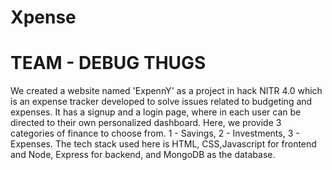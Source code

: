 # Xpense
# TEAM - DEBUG THUGS
We created a website named 'ExpennY' as a project in hack NITR 4.0 which is an expense tracker developed to solve issues related to budgeting and expenses.
It has a signup and a login page, where in each user can be directed to their own personalized dashboard. Here, we provide 3 categories of finance to choose from.
1 - Savings, 2 - Investments, 3 - Expenses.
The tech stack used here is HTML, CSS,Javascript for frontend and Node, Express for backend, and MongoDB as the database.
